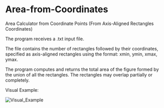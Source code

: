 # Area-from-Coordinates

Area Calculator from Coordinate Points (From Axis-Aligned Rectangles Coordinates)

The program receives a .txt input file.

The file contains the number of rectangles followed by their coordinates, specified as axis-aligned rectangles using the format: xmin, ymin, xmax, ymax.

The program computes and returns the total area of the figure formed by the union of all the rectangles. The rectangles may overlap partially or completely.

Visual Example:

![Visual_Example](https://github.com/user-attachments/assets/031ddb11-2ffa-4091-b576-67a6e4014a46)
